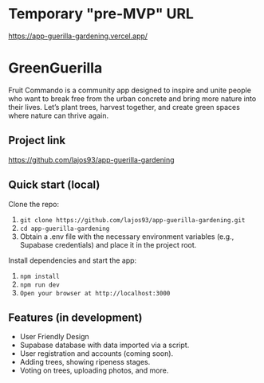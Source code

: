 # Temporary "pre-MVP" URL
https://app-guerilla-gardening.vercel.app/

# GreenGuerilla
Fruit Commando is a community app designed to inspire and unite people who want to break free from the urban concrete and bring more nature into their lives. Let’s plant trees, harvest together, and create green spaces where nature can thrive again.

## Project link
https://github.com/lajos93/app-guerilla-gardening

## Quick start (local)
Clone the repo:

1. `git clone https://github.com/lajos93/app-guerilla-gardening.git `
2. `cd app-guerilla-gardening `
3. Obtain a .env file with the necessary environment variables (e.g., Supabase credentials) and place it in the project root.

Install dependencies and start the app:

1. `npm install`
2. `npm run dev`
3. `Open your browser at http://localhost:3000`

## Features (in development)
- User Friendly Design
- Supabase database with data imported via a script.
- User registration and accounts (coming soon).
- Adding trees, showing ripeness stages.
- Voting on trees, uploading photos, and more.


